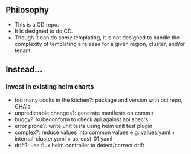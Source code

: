 ## Philosophy
- This is a CD repo.
- It is designed to do CD.
- Though it can do _some_ templating, it is not designed to handle the complexity of templating a release for a given region, cluster, and/or tenant.

## Instead...
### Invest in existing helm charts

- too many cooks in the kitchen?: package and version with oci repo, GHA's
- unpredictable changes?: generate manifests on commit
- buggy?: kubeconform to check api against api spec's
- error prone?: write unit tests using helm unit test plugin
- complex?: reduce values into common values e.g. values.yaml + internal-cluster.yaml + us-east-01.yaml
- drift?: use flux helm controller to detect/correct drift
